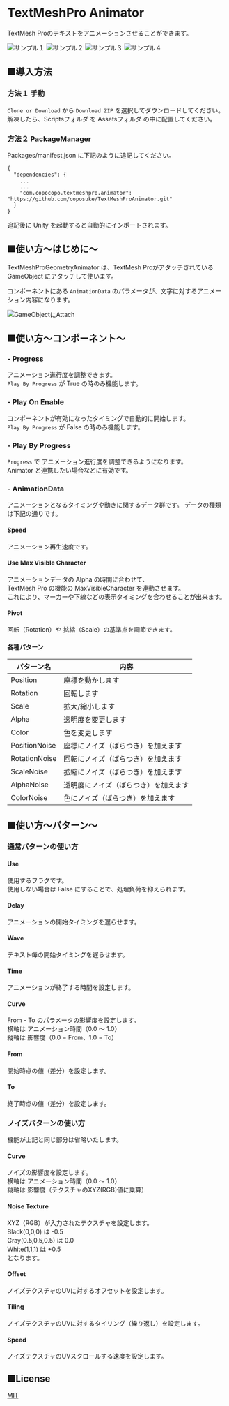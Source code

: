 # TextMeshPro Animator

TextMesh Proのテキストをアニメーションさせることができます。

![サンプル１](https://github.com/coposuke/TextMeshProAnimator/blob/image/TMPA1.gif)
![サンプル２](https://github.com/coposuke/TextMeshProAnimator/blob/image/TMPA2.gif)
![サンプル３](https://github.com/coposuke/TextMeshProAnimator/blob/image/TMPA3.gif)
![サンプル４](https://github.com/coposuke/TextMeshProAnimator/blob/image/TMPA4.gif)

## ■導入方法

### 方法１ 手動
`Clone or Download` から `Download ZIP` を選択してダウンロードしてください。  
解凍したら、Scriptsフォルダ を Assetsフォルダ の中に配置してください。

### 方法２ PackageManager
Packages/manifest.json に下記のように追記してください。
```
{
  "dependencies": {
    ...
    ...
    "com.copocopo.textmeshpro.animator": "https://github.com/coposuke/TextMeshProAnimator.git"
  }
}
```
追記後に Unity を起動すると自動的にインポートされます。

## ■使い方～はじめに～
TextMeshProGeometryAnimator は、TextMesh Proがアタッチされている GameObject にアタッチして使います。

コンポーネントにある `AnimationData` のパラメータが、文字に対するアニメーション内容になります。

![GameObjectにAttach](https://github.com/coposuke/TextMeshProAnimator/blob/image/HowToUse1.png)

## ■使い方～コンポーネント～

### - Progress
アニメーション進行度を調整できます。  
`Play By Progress` が True の時のみ機能します。

### - Play On Enable
コンポーネントが有効になったタイミングで自動的に開始します。  
`Play By Progress` が False の時のみ機能します。

### - Play By Progress
`Progress` で アニメーション進行度を調整できるようになります。  
Animator と連携したい場合などに有効です。

### - AnimationData
アニメーションとなるタイミングや動きに関するデータ群です。
データの種類は下記の通りです。

#### Speed
アニメーション再生速度です。

#### Use Max Visible Character
アニメーションデータの Alpha の時間に合わせて、  
TextMesh Pro の機能の MaxVisibleCharacter を連動させます。  
これにより、マーカーや下線などの表示タイミングを合わせることが出来ます。

#### Pivot
回転（Rotation）や 拡縮（Scale）の基準点を調節できます。

#### 各種パターン
|パターン名|内容|
|-|-|
|Position|座標を動かします|
|Rotation|回転します|
|Scale|拡大/縮小します|
|Alpha|透明度を変更します|
|Color|色を変更します|
|PositionNoise|座標にノイズ（ばらつき）を加えます|
|RotationNoise|回転にノイズ（ばらつき）を加えます|
|ScaleNoise|拡縮にノイズ（ばらつき）を加えます|
|AlphaNoise|透明度にノイズ（ばらつき）を加えます|
|ColorNoise|色にノイズ（ばらつき）を加えます|

## ■使い方～パターン～
### 通常パターンの使い方
#### Use
使用するフラグです。  
使用しない場合は False にすることで、処理負荷を抑えられます。

#### Delay
アニメーションの開始タイミングを遅らせます。

#### Wave
テキスト毎の開始タイミングを遅らせます。  

#### Time
アニメーションが終了する時間を設定します。  

#### Curve
From - To のパラメータの影響度を設定します。  
横軸は アニメーション時間（0.0 ～ 1.0）  
縦軸は 影響度（0.0 = From、1.0 = To）

#### From
開始時点の値（差分）を設定します。

#### To
終了時点の値（差分）を設定します。

### ノイズパターンの使い方
機能が上記と同じ部分は省略いたします。

#### Curve
ノイズの影響度を設定します。  
横軸は アニメーション時間（0.0 ～ 1.0）  
縦軸は 影響度（テクスチャのXYZ(RGB)値に乗算）

#### Noise Texture
XYZ（RGB）が入力されたテクスチャを設定します。  
Black(0,0,0) は -0.5  
Gray(0.5,0.5,0.5) は 0.0  
White(1,1,1) は +0.5  
となります。

#### Offset
ノイズテクスチャのUVに対するオフセットを設定します。

#### Tiling
ノイズテクスチャのUVに対するタイリング（繰り返し）を設定します。

#### Speed
ノイズテクスチャのUVスクロールする速度を設定します。

## ■License
[MIT](https://github.com/coposuke/TextMeshProAnimator/blob/master/LICENSE)
